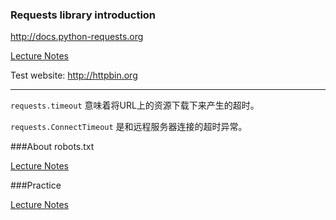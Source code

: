 ### Requests library introduction

<http://docs.python-requests.org>

[Lecture Notes](https://drive.google.com/file/d/0Bxvv1hqGj91VYm0yOG9Uc3FuY1U/view?usp=sharing)

Test website: <http://httpbin.org>

--------------------

`requests.timeout` 意味着将URL上的资源下载下来产生的超时。

`requests.ConnectTimeout` 是和远程服务器连接的超时异常。


###About robots.txt

[Lecture Notes](https://drive.google.com/open?id=0Bxvv1hqGj91VOGhpMDVtaUpUMnM)


###Practice

[Lecture Notes](https://drive.google.com/open?id=0Bxvv1hqGj91VVk1IV2wzWTY3Mkk)
















